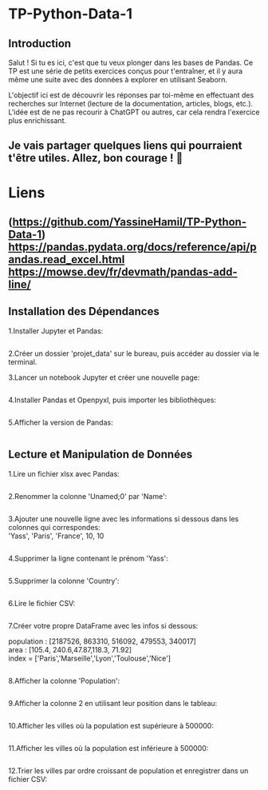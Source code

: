 # TP-Python-Data-1
## Introduction

Salut ! Si tu es ici, c'est que tu veux plonger dans les bases de Pandas. Ce TP est une série de petits exercices conçus pour t'entraîner, et il y aura même une suite avec des données à explorer en utilisant Seaborn.

L'objectif ici est de découvrir les réponses par toi-même en effectuant des recherches sur Internet (lecture de la documentation, articles, blogs, etc.). L'idée est de ne pas recourir à ChatGPT ou autres, car cela rendra l'exercice plus enrichissant.

Je vais partager quelques liens qui pourraient t'être utiles. Allez, bon courage ! 🚀
-----------------------------------------------------
# Liens
(https://github.com/YassineHamil/TP-Python-Data-1)
https://pandas.pydata.org/docs/reference/api/pandas.read_excel.html
https://mowse.dev/fr/devmath/pandas-add-line/
-----------------------------------------------------
## Installation des Dépendances

1.Installer Jupyter et Pandas:
```python

```

2.Créer un dossier 'projet_data' sur le bureau, puis accéder au dossier via le terminal.

3.Lancer un notebook Jupyter et créer une nouvelle page:
```python

```
4.Installer Pandas et Openpyxl, puis importer les bibliothèques:
```python

```
5.Afficher la version de Pandas:
```python

```

## Lecture et Manipulation de Données

1.Lire un fichier xlsx avec Pandas:
```python

```

2.Renommer la colonne 'Unamed;0' par 'Name':
```python

```
3.Ajouter une nouvelle ligne avec les informations si dessous dans les colonnes qui correspondes:  
'Yass', 'Paris', 'France', 10, 10
```python

```

4.Supprimer la ligne contenant le prénom 'Yass':
```python

```
5.Supprimer la colonne 'Country':
```python

```

6.Lire le fichier CSV:
```python

```

7.Créer votre propre DataFrame avec les infos si dessous:  

population : [2187526, 863310, 516092, 479553, 340017]  
area : [105.4, 240.6,47.87,118.3, 71.92]  
index = ['Paris','Marseille','Lyon','Toulouse','Nice']  

```python

```

8.Afficher la colonne 'Population':
```python

```
9.Afficher la colonne 2 en utilisant leur position dans le tableau:
```python

```
10.Afficher les villes où la population est supérieure à 500000:
```python

```
11.Afficher les villes où la population est inférieure à 500000:
```python

```
12.Trier les villes par ordre croissant de population et enregistrer dans un fichier CSV:
```python

```
